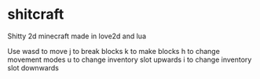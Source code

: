 # shitcraft

Shitty 2d minecraft made in love2d and lua

Use wasd to move 
j to break blocks 
k to make blocks 
h to change movement modes 
u to change inventory slot upwards 
i to change inventory slot downwards
